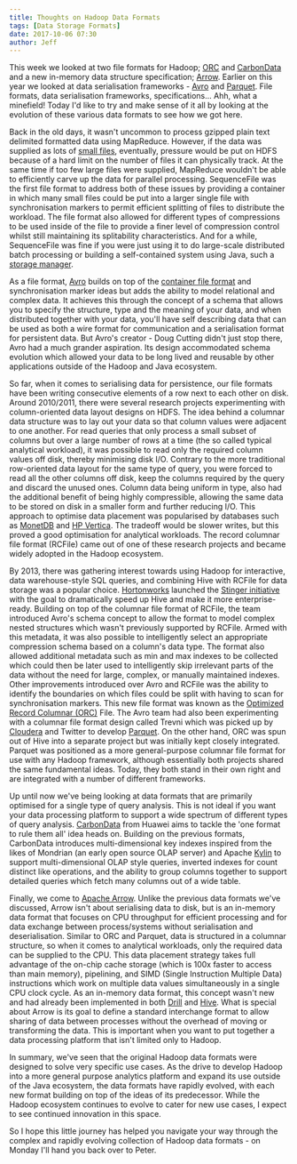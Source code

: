 ```yaml
---
title: Thoughts on Hadoop Data Formats
tags: [Data Storage Formats]
date: 2017-10-06 07:30
author: Jeff
---
```

This week we looked at two file formats for Hadoop; [ORC](/technologies/apache-orc) and [CarbonData](/technologies/apache-carbondata) and a new in-memory data structure specification; [Arrow](/technologies/apache-arrow). Earlier on this year we looked at data serialisation frameworks - [Avro](/technologies/apache-avro) and [Parquet](/technologies/apache-parquet). File formats, data serialisation frameworks, specifications... Ahh, what a minefield! Today I'd like to try and make sense of it all by looking at the evolution of these various data formats to see how we got here.
<!--more-->

Back in the old days, it wasn't uncommon to process gzipped plain text delimited formatted data using MapReduce. However, if the data was supplied as lots of [small files](https://blog.cloudera.com/blog/2009/02/the-small-files-problem), eventually, pressure would be put on HDFS because of a hard limit on the number of files it can physically track. At the same time if too few large files were supplied, MapReduce wouldn't be able to efficiently carve up the data for parallel processing. SequenceFile was the first file format to address both of these issues by providing a container in which many small files could be put into a larger single file with synchronisation markers to permit efficient splitting of files to distribute the workload. The file format also allowed for different types of compressions to be used inside of the file to provide a finer level of compression control whilst still maintaining its splitability characteristics. And for a while, SequenceFile was fine if you were just using it to do large-scale distributed batch processing or building a self-contained system using Java, such a [storage manager](/technologies/apache-hbase).

As a file format, [Avro](/technologies/apache-avro) builds on top of the [container file format](http://avro.apache.org/docs/current/spec.html#Object+Container+Files) and synchronisation marker ideas but adds the ability to model relational and complex data. It achieves this through the concept of a schema that allows you to specify the structure, type and the meaning of your data, and when distributed together with your data, you'll have self describing data that can be used as both a wire format for communication and a serialisation format for persistent data. But Avro's creator - Doug Cutting didn't just stop there, Avro had a much grander aspiration. Its design accommodated schema evolution which allowed your data to be long lived and reusable by other applications outside of the Hadoop and Java ecosystem.

So far, when it comes to serialising data for persistence, our file formats have been writing consecutive elements of a row next to each other on disk. Around 2010/2011, there were several research projects experimenting with column-oriented data layout designs on HDFS. The idea behind a columnar data structure was to lay out your data so that column values were adjacent to one another. For read queries that only process a small subset of columns but over a large number of rows at a time (the so called typical analytical workload), it was possible to read only the required column values off disk, thereby minimising disk I/O. Contrary to the more traditional row-oriented data layout for the same type of query, you were forced to read all the other columns off disk, keep the columns required by the query and discard the unused ones. Column data being uniform in type, also had the additional benefit of being highly compressible, allowing the same data to be stored on disk in a smaller form and further reducing I/O. This approach to optimise data placement was popularised by databases such as [MonetDB](https://www.monetdb.org) and [HP Vertica](https://www.vertica.com). The tradeoff would be slower writes, but this proved a good optimisation for analytical workloads. The record columnar file format (RCFile) came out of one of these research projects and became widely adopted in the Hadoop ecosystem.

By 2013, there was gathering interest towards using Hadoop for interactive, data warehouse-style SQL queries, and combining Hive with RCFile for data storage was a popular choice. [Hortonworks](/tech-vendors/hortonworks) launched the [Stinger initiative](https://hortonworks.com/blog/100x-faster-hive) with the goal to dramatically speed up Hive and make it more enterprise-ready. Building on top of the columnar file format of RCFile, the team introduced Avro's schema concept to allow the format to model complex nested structures which wasn't previously supported by RCFile. Armed with this metadata, it was also possible to intelligently select an appropriate compression schema based on a column's data type. The format also allowed additional metadata such as min and max indexes to be collected which could then be later used to intelligently skip irrelevant parts of the data without the need for large, complex, or manually maintained indexes. Other improvements introduced over Avro and RCFile was the ability to identify the boundaries on which files could be split with having to scan for synchronisation markers. This new file format was known as the [Optimized Record Columnar (ORC)](/technologies/apache-orc) File. The Avro team had also been experimenting with a columnar file format design called Trevni which was picked up by [Cloudera](/tech-vendors/cloudera) and Twitter to develop [Parquet](/technologies/apache-parquet). On the other hand, ORC was spun out of Hive into a separate project but was initially kept closely integrated. Parquet was positioned as a more general-purpose columnar file format for use with any Hadoop framework, although essentially both projects shared the same fundamental ideas. Today, they both stand in their own right and are integrated with a number of different frameworks.

Up until now we've being looking at data formats that are primarily optimised for a single type of query analysis. This is not ideal if you want your data processing platform to support a wide spectrum of different types of query analysis. [CarbonData](/technologies/apache-carbondata) from Huawei aims to tackle the 'one format to rule them all' idea heads on. Building on the previous formats, CarbonData introduces multi-dimensional key indexes inspired from the likes of Mondrian (an early open source OLAP server) and Apache [Kylin](/technologies/apache-kylin) to support multi-dimensional OLAP style queries, inverted indexes for count distinct like operations, and the ability to group columns together to support detailed queries which fetch many columns out of a wide table.

Finally, we come to [Apache Arrow](/technologies/apache-arrow). Unlike the previous data formats we've discussed, Arrow isn't about serialising data to disk, but is an in-memory data format that focuses on CPU throughput for efficient processing and for data exchange between process/systems without serialisation and deserialisation. Similar to ORC and Parquet, data is structured in a columnar structure, so when it comes to analytical workloads, only the required data can be supplied to the CPU. This data placement strategy takes full advantage of the on-chip cache storage (which is 100x faster to access than main memory), pipelining, and SIMD (Single Instruction Multiple Data) instructions which work on multiple data values simultaneously in a single CPU clock cycle. As an in-memory data format, this concept wasn't new and had already been implemented in both [Drill](/technologies/apache-drill) and [Hive](/technologies/apache-hive/hive-server). What is special about Arrow is its goal to define a standard interchange format to allow sharing of data between processes without the overhead of moving or transforming the data. This is important when you want to put together a data processing platform that isn't limited only to Hadoop.

In summary, we've seen that the original Hadoop data formats were designed to solve very specific use cases. As the drive to develop Hadoop into a more general purpose analytics platform and expand its use outside of the Java ecosystem, the data formats have rapidly evolved, with each new format building on top of the ideas of its predecessor. While the Hadoop ecosystem continues to evolve to cater for new use cases, I expect to see continued innovation in this space.

So I hope this little journey has helped you navigate your way through the complex and rapidly evolving collection of Hadoop data formats - on Monday I'll hand you back over to Peter.